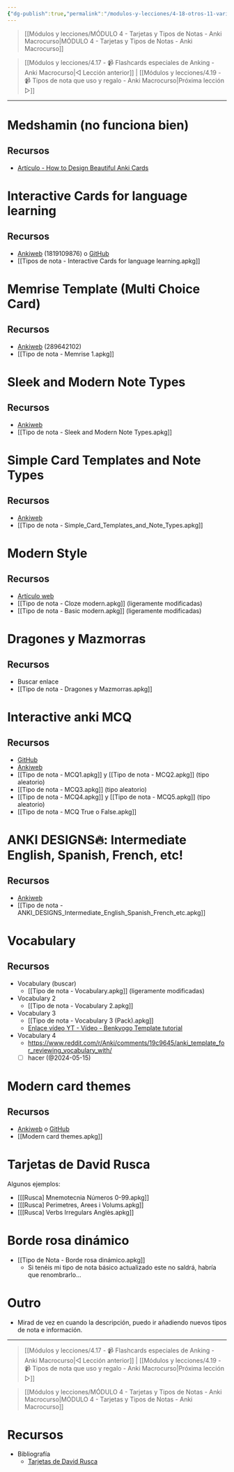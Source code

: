 ```yaml
---
{"dg-publish":true,"permalink":"/modulos-y-lecciones/4-18-otros-11-variados-tipos-de-nota-anki-macrocurso/","noteIcon":"","updated":"2024-05-15T22:20:32.312+02:00"}
---
```



> [[Módulos y lecciones/MÓDULO 4 - Tarjetas y Tipos de Notas - Anki Macrocurso\|MÓDULO 4 - Tarjetas y Tipos de Notas - Anki Macrocurso]]

> [[Módulos y lecciones/4.17 - 📹 Flashcards especiales de Anking - Anki Macrocurso\|◁ Lección anterior]] | [[Módulos y lecciones/4.19 - 📹 Tipos de nota que uso y regalo - Anki Macrocurso\|Próxima lección ▷]]

---

# Medshamin (no funciona bien)
## Recursos
- [Artículo - How to Design Beautiful Anki Cards](https://medshamim.com/med/how-to-design-beautiful-anki-cards)

# Interactive Cards for language learning
## Recursos
- [Ankiweb](https://ankiweb.net/shared/info/1819109876) (1819109876) o [GitHub](https://github.com/qwiglydee/anki-interactive/wiki)
- [[Tipos de nota - Interactive Cards for language learning.apkg]]

# Memrise Template (Multi Choice Card)
## Recursos
- [Ankiweb](https://ankiweb.net/shared/info/289642102) (289642102)
- [[Tipo de nota - Memrise 1.apkg]]

# Sleek and Modern Note Types
## Recursos
- [Ankiweb](https://ankiweb.net/shared/info/753936575)
- [[Tipo de nota - Sleek and Modern Note Types.apkg]]

# Simple Card Templates and Note Types
## Recursos
- [Ankiweb](https://ankiweb.net/shared/info/139106749)
- [[Tipo de nota - Simple_Card_Templates_and_Note_Types.apkg]]

# Modern Style
## Recursos
- [Artículo web](https://abhiyanbeta.notion.site/Beautiful-Anki-cards-080205ad81454b9a859d3c2825a52cad)
- [[Tipo de nota - Cloze  modern.apkg]] (ligeramente modificadas)
- [[Tipo de nota - Basic modern.apkg]] (ligeramente modificadas)

# Dragones y Mazmorras
## Recursos
- Buscar enlace
- [[Tipo de nota - Dragones y Mazmorras.apkg]]

# Interactive anki MCQ
## Recursos
- [GitHub](https://github.com/programer786/InteractiveAnki)
- [Ankiweb](https://ankiweb.net/shared/info/1769360186)
- [[Tipo de nota - MCQ1.apkg]] y [[Tipo de nota - MCQ2.apkg]] (tipo aleatorio)
- [[Tipo de nota - MCQ3.apkg]] (tipo aleatorio)
- [[Tipo de nota - MCQ4.apkg]] y [[Tipo de nota - MCQ5.apkg]] (tipo aleatorio)
- [[Tipo de nota - MCQ True o False.apkg]]

# ANKI DESIGNS🔥: Intermediate English, Spanish, French, etc!
## Recursos
- [Ankiweb](https://ankiweb.net/shared/info/1642560647)
- [[Tipo de nota - ANKI_DESIGNS_Intermediate_English_Spanish_French_etc.apkg]]

# Vocabulary
## Recursos
- Vocabulary (buscar)
	- [[Tipo de nota - Vocabulary.apkg]] (ligeramente modificadas)
- Vocabulary 2
	- [[Tipo de nota - Vocabulary 2.apkg]]
- Vocabulary 3
	- [[Tipo de nota - Vocabulary 3 (Pack).apkg]]
	- [Enlace vídeo YT - Vídeo - Benkyogo Template tutorial](https://youtu.be/h4JqX40K4yg)
- Vocabulary 4
	- https://www.reddit.com/r/Anki/comments/19c9645/anki_template_for_reviewing_vocabulary_with/
	- [ ] hacer (@2024-05-15)

# Modern card themes
## Recursos
- [Ankiweb](https://ankiweb.net/shared/info/1195066632) o [GitHub](https://github.com/b3nj5m1n/moderncardthemes/blob/master/media/basicPrettyFront.jpg)
- [[Modern card themes.apkg]]

# Tarjetas de David Rusca
Algunos ejemplos:

- [[[Rusca] Mnemotecnia Números 0-99.apkg]]
- [[[Rusca] Perimetres, Arees i Volums.apkg]]
- [[[Rusca] Verbs Irregulars Anglès.apkg]]

# Borde rosa dinámico
- [[Tipo de Nota - Borde rosa dinámico.apkg]]
	- Si tenéis mi tipo de nota básico actualizado este no saldrá, habría que renombrarlo...

# Outro
- Mirad de vez en cuando la descripción, puedo ir añadiendo nuevos tipos de nota e información.


---

> [[Módulos y lecciones/4.17 - 📹 Flashcards especiales de Anking - Anki Macrocurso\|◁ Lección anterior]] | [[Módulos y lecciones/4.19 - 📹 Tipos de nota que uso y regalo - Anki Macrocurso\|Próxima lección ▷]]

> [[Módulos y lecciones/MÓDULO 4 - Tarjetas y Tipos de Notas - Anki Macrocurso\|MÓDULO 4 - Tarjetas y Tipos de Notas - Anki Macrocurso]]

# Recursos
- Bibliografía
	-  [Tarjetas de David Rusca](https://www.davidrusca.com/anki/code/#prev)